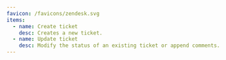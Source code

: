 ```yaml
---
favicon: /favicons/zendesk.svg
items:
  - name: Create ticket
    desc: Creates a new ticket.
  - name: Update ticket
    desc: Modify the status of an existing ticket or append comments.
---
```


<script setup>
  import CustomListing from '../../components/CustomListing.vue'
</script>

<CustomListing />
